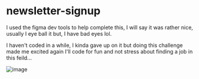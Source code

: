# newsletter-signup

I used the figma dev tools to help complete this, I will say it was rather nice, usually I eye ball it but, I have bad eyes lol.

I haven't coded in a while, I kinda gave up on it but doing this challenge made me excited again I'll code for fun and not stress about finding a job in this feild...

![image](https://github.com/2peagles/newsletter-signup/assets/103866435/95cd352f-08cc-4c74-a8f0-637cadb88f70)
